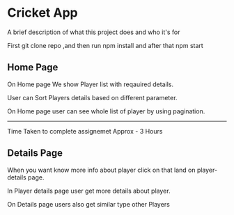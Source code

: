
# Cricket App

A brief description of what this project does and who it's for




First git clone  repo ,and then run npm install and after that npm start

## Home Page

On Home page We show Player list with reqauired details.

User can Sort Players details based on different parameter.

On Home page user can see whole list of player by using pagination.


---------------------
Time Taken to complete assignemet Approx - 3 Hours


## Details Page

When you want know more info about player click on that land on player-details page.

In Player details page user get more details about player.

On Details page users also get similar type other Players

